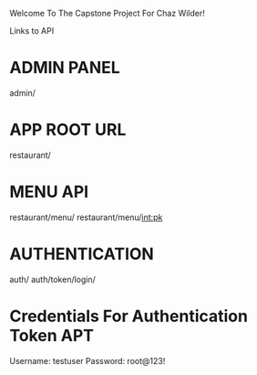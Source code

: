 Welcome To The Capstone Project For Chaz Wilder!

Links to API

# ADMIN PANEL
admin/

# APP ROOT URL
restaurant/

# MENU API
restaurant/menu/
restaurant/menu/<int:pk>

# AUTHENTICATION
auth/
auth/token/login/

# Credentials For Authentication Token APT
Username: testuser
Password: root@123!
